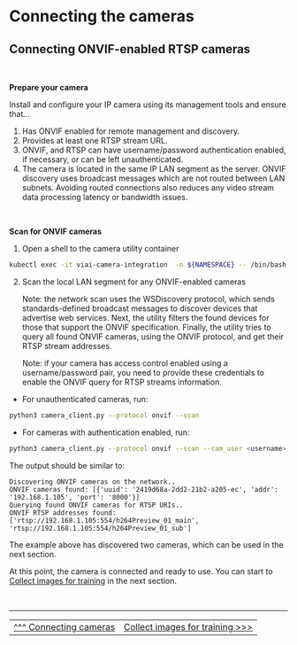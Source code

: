 # Connecting the cameras

## Connecting ONVIF-enabled RTSP cameras

<br>

__Prepare your camera__

Install and configure your IP camera using its management tools and ensure that...

1. Has ONVIF enabled for remote management and discovery.
2. Provides at least one RTSP stream URL.
3. ONVIF, and RTSP can have username/password authentication enabled, if necessary, or can be left unauthenticated.
4. The camera is located in the same IP LAN segment as the server. ONVIF discovery uses broadcast messages which are not routed between LAN subnets. Avoiding routed connections also reduces any video stream data processing latency or bandwidth issues.

<br>

__Scan for ONVIF cameras__

1. Open a shell to the camera utility container

```bash
kubectl exec -it viai-camera-integration  -n ${NAMESPACE} -- /bin/bash
```

2. Scan the local LAN segment for any ONVIF-enabled cameras

    Note: the network scan uses the WSDiscovery protocol, which sends standards-defined broadcast messages to discover devices that advertise web services. Next, the utility filters the found devices for those that support the ONVIF specification. Finally, the utility tries to query all found ONVIF cameras, using the ONVIF protocol, and get their RTSP stream addresses.

    Note: if your camera has access control enabled using a username/password pair, you need to provide these credentials to enable the ONVIF query for RTSP streams information.

* For unauthenticated cameras, run:

```bash
python3 camera_client.py --protocol onvif --scan
```

* For cameras with authentication enabled, run:

```bash
python3 camera_client.py --protocol onvif --scan --cam_user <username> --cam_passwd <pwd>
```

The output should be similar to:

```text
Discovering ONVIF cameras on the network..
ONVIF cameras found: [{'uuid': '2419d68a-2dd2-21b2-a205-ec', 'addr': '192.168.1.105', 'port': '8000'}]
Querying found ONVIF cameras for RTSP URIs..
ONVIF RTSP addresses found: ['rtsp://192.168.1.105:554/h264Preview_01_main', 'rtsp://192.168.1.105:554/h264Preview_01_sub']
```

The example above has discovered two cameras, which can be used in the next section.


At this point, the camera is connected and ready to use. You can start to [Collect images for training](./collectimages.md) in the next section.

</br>

___

<table width="100%">
<tr><td><a href="./connectingcameras.md">^^^ Connecting cameras</td><td><a href="./collectimages.md">Collect images for training >>></td></tr>
</table>




